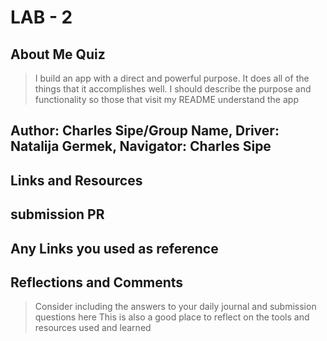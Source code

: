 
# LAB - 2 

## About Me Quiz
>I build an app with a direct and powerful purpose. It does all of the things that it accomplishes well. I should describe the purpose and functionality so those that visit my README understand the app

## Author: Charles Sipe/Group Name, Driver: Natalija Germek, Navigator: Charles Sipe

## Links and Resources

## submission PR

## Any Links you used as reference

## Reflections and Comments
>Consider including the answers to your daily journal and submission questions here
This is also a good place to reflect on the tools and resources used and learned